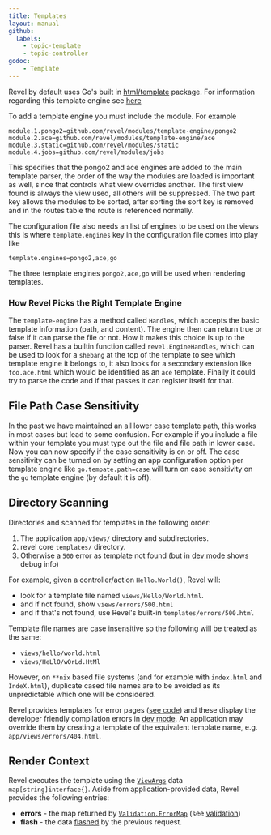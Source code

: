 ```yaml
---
title: Templates
layout: manual
github:
  labels:
    - topic-template
    - topic-controller
godoc:
    - Template
---
```


Revel by default uses Go's built in [html/template](http://golang.org/pkg/html/template/) 
package. For information regarding this template engine see [here](templates-go.html) 

To add a template engine you must include the module. For example
```
module.1.pongo2=github.com/revel/modules/template-engine/pongo2
module.2.ace=github.com/revel/modules/template-engine/ace
module.3.static=github.com/revel/modules/static
module.4.jobs=github.com/revel/modules/jobs
```

This specifies that the pongo2 and ace engines are added to the
main template parser, the order of the way the modules are loaded
is important as well, since that controls what view overrides another.
The first view found is always the view used, all others will be suppressed.
The two part key allows the modules to be sorted, after sorting the 
sort key is removed and in the routes table the route is referenced 
normally. 

The configuration file also needs an list of engines to be used on the views
this is where `template.engines` key in the configuration file comes into
play like

```
template.engines=pongo2,ace,go
```

The three template engines `pongo2,ace,go` will be used when rendering
templates. 

### How Revel Picks the Right Template Engine
The `template-engine` has a method called `Handles`, which accepts
the basic template information (path, and content). The engine then
can return true or false if it can parse the file or not. How it makes
this choice is up to the parser. Revel has a builtin function called 
`revel.EngineHandles`, which can be used to look for a 
`shebang` at the top of the template to see which template engine it belongs to,
it also looks for a secondary extension like `foo.ace.html` which would be 
identified as an `ace` template. Finally it could try to parse the code
and if that passes it can register itself for that.

## File Path Case Sensitivity
In the past we have maintained an all lower case template path, this
works in most cases but lead to some confusion. For example if you include
a file within your template you must type out the file and file path
in lower case. Now you can now specify if 
the case sensitivity is on or off. The case sensitivity can be turned on
by setting an app configuration option per template engine like 
`go.tempate.path=case` will turn on case sensitivity on the `go` 
template engine (by default it is off). 

## Directory Scanning
Directories and scanned for templates in the following order:

1. The application `app/views/` directory and subdirectories.
2. revel core `templates/` directory.
3. Otherwise a `500` error as template not found (but in [dev mode](appconf.html#run-modes) shows debug info)

For example, given a controller/action `Hello.World()`, Revel will:

- look for a template file named `views/Hello/World.html`.
- and if not found, show `views/errors/500.html`
- and if that's not found, use Revel's built-in `templates/errors/500.html`

Template file names are case insensitive so the following will be treated as the same:

- `views/hello/world.html`
- `views/HeLlO/wOrLd.HtMl`

However, on `**nix` based file systems (and for example with `index.html` and `IndeX.html`), duplicate cased file names are
to be avoided as its unpredictable which one will be considered.

Revel provides templates for error pages ([see code](https://github.com/revel/revel/tree/master/templates/errors))  and
these display the developer friendly compilation errors in [dev mode](appconf.html#run-modes). An
application may override them by creating a template of the equivalent template name, e.g. `app/views/errors/404.html`.


## Render Context

Revel executes the template using the [`ViewArgs`](https://godoc.org/github.com/revel/revel#Controller.ViewArgs) data `map[string]interface{}`.  Aside from
application-provided data, Revel provides the following entries:

* **errors** - the map returned by
  [`Validation.ErrorMap`](https://godoc.org/github.com/revel/revel#Validation.ErrorMap) (see [validation](validation.html))
* **flash** - the data [flashed](sessionflash.html#flash) by the previous request.


